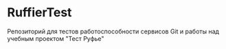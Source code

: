 # RuffierTest
Репозиторий для тестов работоспособности сервисов Git и работы над учебным проектом "Тест Руфье"
